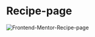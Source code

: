 # Recipe-page
![Frontend-Mentor-Recipe-page](https://github.com/Abhi865625/Recipe-page/assets/93569162/ffd76de3-8649-472d-9112-08faf276e7f5)
